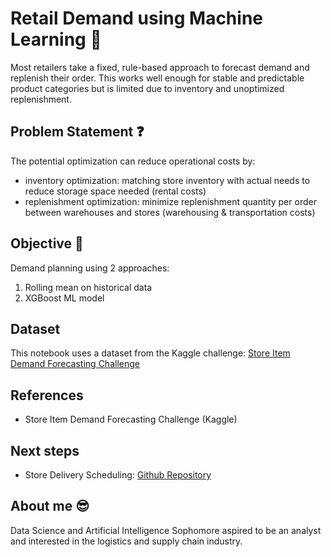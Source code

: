 # Retail Demand using Machine Learning 🚚
Most retailers take a fixed, rule-based approach to forecast demand and replenish their order. This works well enough for stable and predictable product categories but is limited due to inventory and unoptimized replenishment. 

## Problem Statement ❓
The potential optimization can reduce operational costs by:
- inventory optimization: matching store inventory with actual needs to reduce storage space needed (rental costs)
- replenishment optimization: minimize replenishment quantity per order between warehouses and stores (warehousing & transportation costs)

## Objective 🎯
Demand planning using 2 approaches:
1. Rolling mean on historical data
2. XGBoost ML model

## Dataset 
This notebook uses a dataset from the Kaggle challenge: [Store Item Demand Forecasting Challenge](https://www.kaggle.com/c/demand-forecasting-kernels-only)

## References
- Store Item Demand Forecasting Challenge (Kaggle)

## Next steps
- Store Delivery Scheduling: [Github Repository]()

## About me 😎
Data Science and Artificial Intelligence Sophomore aspired to be an analyst and interested in the logistics and supply chain industry.
